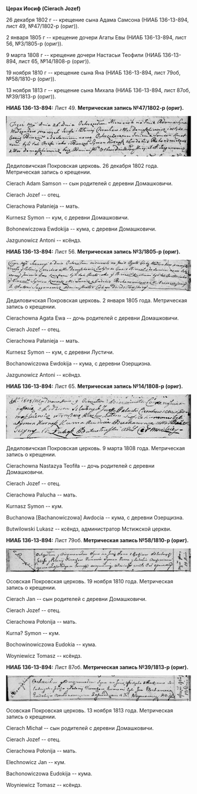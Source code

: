 **Церах Иосиф (Cierach Jozef)**

26 декабря 1802 г -- крещение сына Адама Самсона (НИАБ 136-13-894, лист
49, №47/1802-р (ориг)).

2 января 1805 г -- крещение дочери Агаты Евы (НИАБ 136-13-894, лист 56,
№3/1805-р (ориг)).

9 марта 1808 г -- крещение дочери Настасьи Теофили (НИАБ 136-13-894,
лист 65, №14/1808-р (ориг)).

19 ноября 1810 г -- крещение сына Яна (НИАБ 136-13-894, лист 79об,
№58/1810-р (ориг)).

13 ноября 1813 г -- крещение сына Михала (НИАБ 136-13-894, лист 87об,
№39/1813-р (ориг)).

**НИАБ 136-13-894:** Лист 49. **Метрическая запись №47/1802-р (ориг).**

![](./media/a938dcc718de9305228f5ae66a97c5447a32bc79.png)

Дедиловичская Покровская церковь. 26 декабря 1802 года. Метрическая
запись о крещении.

Cierach Adam Samson -- сын родителей с деревни Домашковичи.

Cierach Jozef -- отец.

Cierachowa Pałanieja -- мать.

Kurnesz Symon -- кум, с деревни Домашковичи.

Bohonewiczowa Ewdokija -- кума, с деревни Домашковичи.

Jazgunowicz Antoni -- ксёндз.

**НИАБ 136-13-894:** Лист 56. **Метрическая запись №3/1805-р (ориг).**

![](./media/386f39647688864240fdc8528c284be398538bca.png)

Дедиловичская Покровская церковь. 2 января 1805 года. Метрическая запись
о крещении.

Cierachowna Agata Ewa -- дочь родителей с деревни Домашковичи.

Cierach Jozef -- отец.

Cierachowa Pałanieja -- мать.

Kurnesz Symon -- кум, с деревни Лустичи.

Bochanowiczowa Ewdokija -- кума, с деревни Озерщизна.

Jazgunowicz Antoni -- ксёндз.

**НИАБ 136-13-894:** Лист 65. **Метрическая запись №14/1808-р (ориг).**

![](./media/92c0d33854c1f2c3a592f86d67b50eb3fdb6fcfb.png)

Дедиловичская Покровская церковь. 9 марта 1808 года. Метрическая запись
о крещении.

Cierachowna Nastazya Teofiła -- дочь родителей с деревни Домашковичи.

Cierach Jozef -- отец.

Cierachowa Palucha -- мать.

Kurnasz Symon -- кум.

Buchanowa \[Bachanowiczowa\] Awdocia -- кума, с деревни Озерщизна.

Butwilowski Lukasz -- ксёндз, администратор Мстижской церкви.

**НИАБ 136-13-894:** Лист 79об. **Метрическая запись №58/1810-р
(ориг).**

![](./media/6ad83cb1d6bde2c694bd4ef0ffade114978d3c78.png)

Осовская Покровская церковь. 19 ноября 1810 года. Метрическая запись о
крещении.

Cierach Jan -- сын родителей с деревни Домашковичи.

Cierach Jozef -- отец.

Cierachowa Połonija -- мать.

Kurna? Symon -- кум.

Bochowinowiczowa Eudokia -- кума.

Woyniewicz Tomasz -- ксёндз.

**НИАБ 136-13-894:** Лист 87об. **Метрическая запись №39/1813-р
(ориг).**

![](./media/9b75ee46c85276ab69d6928a2d9d626a79f504e5.png)

Осовская Покровская церковь. 13 ноября 1813 года. Метрическая запись о
крещении.

Cierach Michał -- сын родителей с деревни Домашковичи.

Cierach Jozef -- отец.

Cierachowa Połonija -- мать.

Elechnowicz Jan -- кум.

Bachonowiczowa Eudokija -- кума.

Woyniewicz Tomasz -- ксёндз.

